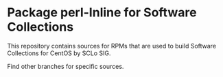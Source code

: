 # Package perl-Inline for Software Collections

This repository contains sources for RPMs that are used
to build Software Collections for CentOS by SCLo SIG.

Find other branches for specific sources.
